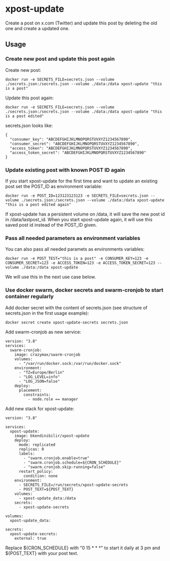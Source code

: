 # xpost-update

Create a post on x.com (Twitter) and update this post by deleting the old one and create a updated one.

## Usage

### Create new post and update this post again

Create new post:

`docker run -e SECRETS_FILE=secrets.json --volume ./secrets.json:/secrets.json --volume ./data:/data xpost-update "this is a post"`

Update this post again:

`docker run -e SECRETS_FILE=secrets.json --volume ./secrets.json:/secrets.json --volume ./data:/data xpost-update "this is a post edited"`

secrets.json looks like:

```
{
  "consumer_key": "ABCDEFGHIJKLMNOPQRSTUVXYZ1234567890",
  "consumer_secret": "ABCDEFGHIJKLMNOPQRSTUVXYZ1234567890",
  "access_token": "ABCDEFGHIJKLMNOPQRSTUVXYZ1234567890",
  "access_token_secret": "ABCDEFGHIJKLMNOPQRSTUVXYZ1234567890"
}
```

### Update existing post with known POST ID again

If you start xpost-update for the first time and want to update an existing post set the POST_ID as environment variable:

`docker run -e POST_ID=123123123123 -e SECRETS_FILE=secrets.json --volume ./secrets.json:/secrets.json --volume ./data:/data xpost-update "this is a post edited again"`

If xpost-update has a persistent volume on /data, it will save the new post id in /data/lastpost_id. When you start xpost-update again, it will use this saved post id instead of the POST_ID given.

### Pass all needed parameters as environment variables

You can also pass all needed paramets as environments variables:

`docker run -e POST_TEST="this is a post" -e CONSUMER_KEY=123 -e CONSUMER_SECRET=123 -e ACCESS_TOKEN=123 -e ACCESS_TOKEN_SECRET=123 --volume ./data:/data xpost-update`

We will use this in the next use case below.

### Use docker swarm, docker secrets and swarm-cronjob to start container regularly

Add docker secret with the content of secrets.json (see structure of secrets.json in the first usage example):

```
docker secret create xpost-update-secrets secrets.json
```

Add swarm-cronjob as new service:

```
version: "3.8"
services:
  swarm-cronjob:
    image: crazymax/swarm-cronjob
    volumes:
      - "/var/run/docker.sock:/var/run/docker.sock"
    environment:
      - "TZ=Europe/Berlin"
      - "LOG_LEVEL=info"
      - "LOG_JSON=false"
    deploy:
      placement:
        constraints:
          - node.role == manager
```

Add new stack for xpost-update:

```
version: "3.8"

services:
  xpost-update:
    image: bkendinibilir/xpost-update
    deploy:
      mode: replicated
      replicas: 0
      labels:
        - "swarm.cronjob.enable=true"
        - "swarm.cronjob.schedule=${CRON_SCHEDULE}"
        - "swarm.cronjob.skip-running=false"
      restart_policy:
        condition: none
    environment:
      - SECRETS_FILE=/run/secrets/xpost-update-secrets
      - POST_TEXT=${POST_TEXT}
    volumes:
      - xpost-update_data:/data
    secrets:
      - xpost-update-secrets

volumes:
  xpost-update_data:

secrets:
  xpost-update-secrets:
    external: true
```

Replace ${CRON_SCHEDULE} with "0 15 \* \* \*" to start it daily at 3 pm and ${POST_TEXT} with your post text.
